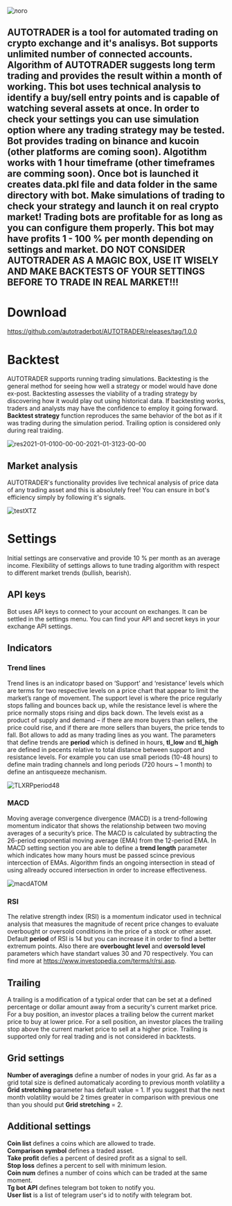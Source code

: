 

![лого](https://user-images.githubusercontent.com/104389384/165993044-dc5a7e86-14c6-497d-8c22-b9277e477fba.PNG)
     

## AUTOTRADER is a tool for automated trading on crypto exchange and it's analisys. Bot supports unlimited number of connected accounts. Algorithm of AUTOTRADER suggests long term trading and provides the result within a month of working. This bot uses technical analysis to identify a buy/sell entry points and is capable of watching several assets at once. In order to check your settings you can use simulation option where any trading strategy may be tested. Bot provides trading on binance and kucoin (other platforms are coming soon). Algotithm works with 1 hour timeframe (other timeframes are comming soon). Once bot is launched it creates data.pkl file and data folder in the same directory with bot. Make simulations of trading to check your strategy and launch it on real crypto market! Trading bots are profitable for as long as you can configure them properly. This bot may have profits 1 - 100 % per month depending on settings and market. DO NOT CONSIDER AUTOTRADER AS A MAGIC BOX, USE IT WISELY AND MAKE BACKTESTS OF YOUR SETTINGS BEFORE TO TRADE IN REAL MARKET!!!

# Download

https://github.com/autotraderbot/AUTOTRADER/releases/tag/1.0.0

# Backtest

AUTOTRADER supports running trading simulations. Backtesting is the general method for seeing how well a strategy or model would have done ex-post. Backtesting assesses the viability of a trading strategy by discovering how it would play out using historical data. If backtesting works, traders and analysts may have the confidence to employ it going forward. **Backtest strategy** function reproduces the same behavior of the bot as if it was trading during the simulation period. Trailing option is considered only during real traiding.

![res2021-01-0100-00-00-2021-01-3123-00-00](https://user-images.githubusercontent.com/66214013/164999191-aaf8feb5-c2ae-4725-a4d2-435d0d34a339.png)


## Market analysis

AUTOTRADER's functionality provides live technical analysis of price data of any trading asset and this is absolutely free! You can ensure in bot's efficiency simply by following it's signals. 

![testXTZ](https://user-images.githubusercontent.com/104389384/165693293-b53bad5e-5867-4fb0-8a47-99d04ee5d12a.png)


# Settings
Initial settings are conservative and provide 10 % per month as an average income. Flexibility of settings allows to tune trading algorithm with respect to different market trends (bullish, bearish).


## API keys
Bot uses API keys to connect to your account on exchanges. It can be settled in the settings menu. You can find your API and secret keys in your exchange API settings.


## Indicators

### Trend lines

Trend lines is an indicatopr based on ‘Support’ and ‘resistance’ levels which are terms for two respective levels on a price chart that appear to limit the market’s range of movement. The support level is where the price regularly stops falling and bounces back up, while the resistance level is where the price normally stops rising and dips back down. The levels exist as a product of supply and demand – if there are more buyers than sellers, the price could rise, and if there are more sellers than buyers, the price tends to fall. Bot allows to add as many trading lines as you want. The parameters that define trends are **period** which is defined in hours, **tl_low** and **tl_high** are defined in pecents relative to total distance between support and resistance levels. For example you can use small periods (10-48 hours) to define main trading channels and long periods (720 hours ~ 1 month) to define an antisqueeze mechanism.

![TLXRPperiod48](https://user-images.githubusercontent.com/104389384/165706402-87a7d874-747f-4060-9e0e-d07fe825e4d1.png)

### MACD
Moving average convergence divergence (MACD) is a trend-following momentum indicator that shows the relationship between two moving averages of a security’s price. The MACD is calculated by subtracting the 26-period exponential moving average (EMA) from the 12-period EMA. In MACD setting section you are able to define a **trend length** parameter which indicates how many hours must be passed scince previous intercection of EMAs. Algorithm finds an ongoing intersection in stead of using allready occured intersection in order to increase effectiveness.

![macdATOM](https://user-images.githubusercontent.com/104389384/165700345-e2ed8e8f-b512-4686-b136-e64dc0dc416d.png)

### RSI
The relative strength index (RSI) is a momentum indicator used in technical analysis that measures the magnitude of recent price changes to evaluate overbought or oversold conditions in the price of a stock or other asset. Default **period** of RSI is 14 but you can increase it in order to find a better extremum points. Also there are **overbought level** and **oversold level** parameters which have standart values 30 and 70 respectively. You can find more at https://www.investopedia.com/terms/r/rsi.asp.






## Trailing

A trailing is a modification of a typical order that can be set at a defined percentage or dollar amount away from a security's current market price. For a buy position, an investor places a trailing below the current market price to buy at lower price. For a sell position, an investor places the trailing stop above the current market price to sell at a higher price. Trailing is supported only for real trading and is not considered in backtests.

## Grid settings

**Number of averagings** define a number of nodes in your grid. As far as a grid total size is defined automaticaly acording to previous month volatility a **Grid stretching** parameter has default value = 1. If you suggest that the next month volatility would be 2 times greater in comparison with previous one than you should put  **Grid stretching** = 2.

## Additional settings

**Coin list** defines a coins which are allowed to trade.\
**Comparison symbol** defines a traded asset. \
**Take profit** defies a percent of desired profit as a signal to sell.\
**Stop loss** defines a percent to sell with minimum lesion.\
**Coin num** defines a number of coins which can be traded at the same moment.\
**Tg bot API** defines telegram bot token to notify you.\
**User list** is a list of telegram user's id to notify with telegram bot.





